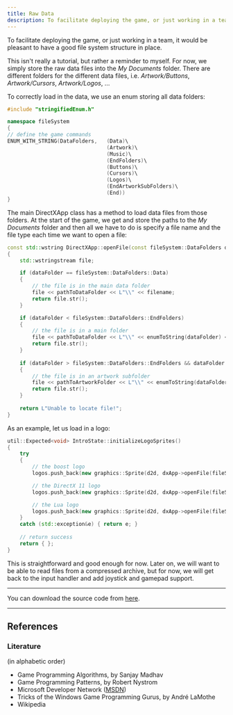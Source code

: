 ```yaml
---
title: Raw Data
description: To facilitate deploying the game, or just working in a team, it would be nice to have a good file system structure in place. This isn't really a tutorial, but rather a reminder to myself. For now, we simply store the raw data files into the My Documents folder.
---
```


To facilitate deploying the game, or just working in a team, it would be pleasant to have a good file system structure
in place.

This isn't really a tutorial, but rather a reminder to myself. For now, we simply store the raw data files into the *My
Documents* folder. There are different folders for the different data files, i.e. *Artwork/Buttons*, *Artwork/Cursors*,
*Artwork/Logos*, …

To correctly load in the data, we use an enum storing all data folders:

```cpp
#include "stringifiedEnum.h"

namespace fileSystem
{
// define the game commands
ENUM_WITH_STRING(DataFolders,	(Data)\
								(Artwork)\
								(Music)\
								(EndFolders)\
								(Buttons)\
								(Cursors)\
								(Logos)\
								(EndArtworkSubFolders)\
								(End))
}
```

The main DirectXApp class has a method to load data files from those folders. At the start of the game, we get and store
the paths to the *My Documents* folder and then all we have to do is specify a file name and the file type each time we
want to open a file:

```cpp
const std::wstring DirectXApp::openFile(const fileSystem::DataFolders dataFolder, const std::wstring& filename) const
{
	std::wstringstream file;

	if (dataFolder == fileSystem::DataFolders::Data)
	{
		// the file is in the main data folder
		file << pathToDataFolder << L"\\" << filename;
		return file.str();
	}

	if (dataFolder < fileSystem::DataFolders::EndFolders)
	{
		// the file is in a main folder
		file << pathToDataFolder << L"\\" << enumToString(dataFolder) << L"\\" << filename;
		return file.str();
	}
		
	if (dataFolder > fileSystem::DataFolders::EndFolders && dataFolder < fileSystem::DataFolders::EndArtworkSubFolders)
	{
		// the file is in an artwork subfolder
		file << pathToArtworkFolder << L"\\" << enumToString(dataFolder) << L"\\" << filename;
		return file.str();
	}
		
	return L"Unable to locate file!";
}
```

As an example, let us load in a logo:

```cpp
util::Expected<void> IntroState::initializeLogoSprites()
{
	try
	{
		// the boost logo
		logos.push_back(new graphics::Sprite(d2d, dxApp->openFile(fileSystem::DataFolders::Logos, L"logoBoost.png").c_str()));

		// the DirectX 11 logo
		logos.push_back(new graphics::Sprite(d2d, dxApp->openFile(fileSystem::DataFolders::Logos, L"logoDX11.png").c_str()));

		// the Lua logo
		logos.push_back(new graphics::Sprite(d2d, dxApp->openFile(fileSystem::DataFolders::Logos, L"logoLua.png").c_str()));
	}
	catch (std::exception&e) { return e; }
		
	// return success
	return { };
}
```

This is straightforward and good enough for now. Later on, we will want to be able to read files from a compressed
archive, but for now, we will get back to the input handler and add joystick and gamepad support.

---

You can download the source code
from [here](https://filedn.eu/ltgnTcOBnsYpGSo6BiuFrPL/Game%20Programming/Flatland/File%20System/rawData.7z).

---

## References

### Literature

(in alphabetic order)

* Game Programming Algorithms, by Sanjay Madhav
* Game Programming Patterns, by Robert Nystrom
* Microsoft Developer Network ([MSDN](https://msdn.microsoft.com/en-us/library/windows/desktop/ee663274(v=vs.85)))
* Tricks of the Windows Game Programming Gurus, by André LaMothe
* Wikipedia